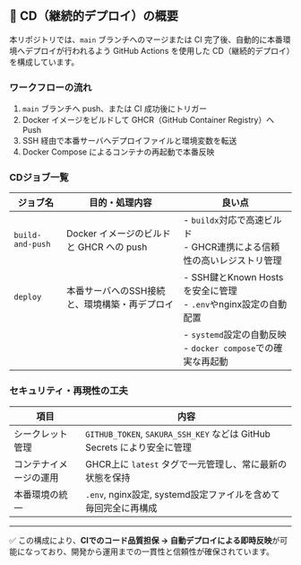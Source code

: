 ## 🚀 CD（継続的デプロイ）の概要

本リポジトリでは、`main` ブランチへのマージまたは CI 完了後、自動的に本番環境へデプロイが行われるよう GitHub Actions を使用した CD（継続的デプロイ）を構成しています。

### ワークフローの流れ

1. `main` ブランチへ push、または CI 成功後にトリガー
2. Docker イメージをビルドして GHCR（GitHub Container Registry）へ Push
3. SSH 経由で本番サーバへデプロイファイルと環境変数を転送
4. Docker Compose によるコンテナの再起動で本番反映

### CDジョブ一覧

| ジョブ名              | 目的・処理内容                                                                 | 良い点                                                                 |
|-----------------------|------------------------------------------------------------------------------|------------------------------------------------------------------------|
| `build-and-push`      | Docker イメージのビルドと GHCR への push                                     | - `buildx`対応で高速ビルド<br>- GHCR連携による信頼性の高いレジストリ管理 |
| `deploy`              | 本番サーバへのSSH接続と、環境構築・再デプロイ                               | - SSH鍵とKnown Hostsを安全に管理<br>- `.env`やnginx設定の自動配置       |
|                       |                                                                              | - `systemd`設定の自動反映<br>- `docker compose`での確実な再起動         |

### セキュリティ・再現性の工夫

| 項目                  | 内容                                                                 |
|-----------------------|----------------------------------------------------------------------|
| シークレット管理       | `GITHUB_TOKEN`, `SAKURA_SSH_KEY` などは GitHub Secrets により安全に管理 |
| コンテナイメージの運用 | GHCR上に `latest` タグで一元管理し、常に最新の状態を保持               |
| 本番環境の統一        | `.env`, nginx設定, systemd設定ファイルを含めて毎回完全に再構成          |

---

✅ この構成により、**CIでのコード品質担保 → 自動デプロイによる即時反映**が可能になっており、開発から運用までの一貫性と信頼性が確保されています。
